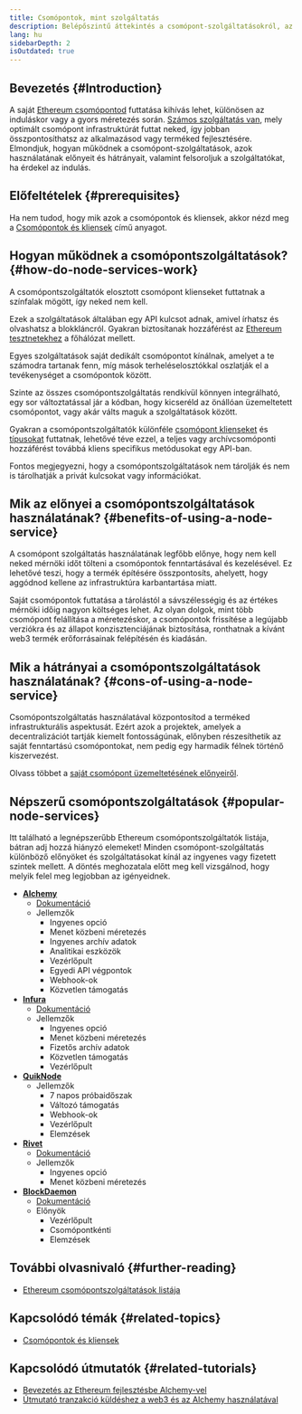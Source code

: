 ```yaml
---
title: Csomópontok, mint szolgáltatás
description: Belépőszintű áttekintés a csomópont-szolgáltatásokról, az előnyökről és hátrányokról, valamint a népszerű szolgáltatókról.
lang: hu
sidebarDepth: 2
isOutdated: true
---
```


## Bevezetés {#Introduction}

A saját [Ethereum csomópontod](/developers/docs/nodes-and-clients/#what-are-nodes-and-clients) futtatása kihívás lehet, különösen az induláskor vagy a gyors méretezés során. [Számos szolgáltatás van](#popular-node-services), mely optimált csomópont infrastruktúrát futtat neked, így jobban összpontosíthatsz az alkalmazásod vagy terméked fejlesztésére. Elmondjuk, hogyan működnek a csomópont-szolgáltatások, azok használatának előnyeit és hátrányait, valamint felsoroljuk a szolgáltatókat, ha érdekel az indulás.

## Előfeltételek {#prerequisites}

Ha nem tudod, hogy mik azok a csomópontok és kliensek, akkor nézd meg a [Csomópontok és kliensek](/developers/docs/nodes-and-clients/) című anyagot.

## Hogyan működnek a csomópontszolgáltatások? {#how-do-node-services-work}

A csomópontszolgáltatók elosztott csomópont klienseket futtatnak a színfalak mögött, így neked nem kell.

Ezek a szolgáltatások általában egy API kulcsot adnak, amivel írhatsz és olvashatsz a blokkláncról. Gyakran biztosítanak hozzáférést az [Ethereum tesztnetekhez](/developers/docs/networks/#ethereum-testnets) a főhálózat mellett.

Egyes szolgáltatások saját dedikált csomópontot kínálnak, amelyet a te számodra tartanak fenn, míg mások terheléselosztókkal oszlatják el a tevékenységet a csomópontok között.

Szinte az összes csomópontszolgáltatás rendkívül könnyen integrálható, egy sor változtatással jár a kódban, hogy kicseréld az önállóan üzemeltetett csomópontot, vagy akár válts maguk a szolgáltatások között.

Gyakran a csomópontszolgáltatók különféle [csomópont klienseket](/developers/docs/nodes-and-clients/#execution-clients) és [típusokat](/developers/docs/nodes-and-clients/#node-types) futtatnak, lehetővé téve ezzel, a teljes vagy archívcsomóponti hozzáférést továbbá kliens specifikus metódusokat egy API-ban.

Fontos megjegyezni, hogy a csomópontszolgáltatások nem tárolják és nem is tárolhatják a privát kulcsokat vagy információkat.

## Mik az előnyei a csomópontszolgáltatások használatának? {#benefits-of-using-a-node-service}

A csomópont szolgáltatás használatának legfőbb előnye, hogy nem kell neked mérnöki időt tölteni a csomópontok fenntartásával és kezelésével. Ez lehetővé teszi, hogy a termék építésére összpontosíts, ahelyett, hogy aggódnod kellene az infrastruktúra karbantartása miatt.

Saját csomópontok futtatása a tárolástól a sávszélességig és az értékes mérnöki időig nagyon költséges lehet. Az olyan dolgok, mint több csomópont felállítása a méretezéskor, a csomópontok frissítése a legújabb verziókra és az állapot konzisztenciájának biztosítása, ronthatnak a kívánt web3 termék erőforrásainak felépítésén és kiadásán.

## Mik a hátrányai a csomópontszolgáltatások használatának? {#cons-of-using-a-node-service}

Csomópontszolgáltatás használatával központosítod a terméked infrastrukturális aspektusát. Ezért azok a projektek, amelyek a decentralizációt tartják kiemelt fontosságúnak, előnyben részesíthetik az saját fenntartású csomópontokat, nem pedig egy harmadik félnek történő kiszervezést.

Olvass többet a [saját csomópont üzemeltetésének előnyeiről](/developers/docs/nodes-and-clients/#benefits-to-you).

## Népszerű csomópontszolgáltatások {#popular-node-services}

Itt található a legnépszerűbb Ethereum csomópontszolgáltatók listája, bátran adj hozzá hiányzó elemeket! Minden csomópont-szolgáltatás különböző előnyöket és szolgáltatásokat kínál az ingyenes vagy fizetett szintek mellett. A döntés meghozatala előtt meg kell vizsgálnod, hogy melyik felel meg legjobban az igényeidnek.

- [**Alchemy**](https://alchemyapi.io/)
  - [Dokumentáció](https://docs.alchemyapi.io/)
  - Jellemzők
    - Ingyenes opció
    - Menet közbeni méretezés
    - Ingyenes archív adatok
    - Analitikai eszközök
    - Vezérlőpult
    - Egyedi API végpontok
    - Webhook-ok
    - Közvetlen támogatás
- [**Infura**](https://infura.io/)
  - [Dokumentáció](https://infura.io/docs)
  - Jellemzők
    - Ingyenes opció
    - Menet közbeni méretezés
    - Fizetős archív adatok
    - Közvetlen támogatás
    - Vezérlőpult
- [**QuikNode**](https://www.quiknode.io/)
  - Jellemzők
    - 7 napos próbaidőszak
    - Változó támogatás
    - Webhook-ok
    - Vezérlőpult
    - Elemzések
- [**Rivet**](https://rivet.cloud/)
  - [Dokumentáció](https://rivet.readthedocs.io/en/latest/)
  - Jellemzők
    - Ingyenes opció
    - Menet közbeni méretezés
- [**BlockDaemon**](https://blockdaemon.com/)
  - [Dokumentáció](https://ubiquity.docs.blockdaemon.com/)
  - Előnyök
    - Vezérlőpult
    - Csomópontkénti
    - Elemzések

## További olvasnivaló {#further-reading}

- [Ethereum csomópontszolgáltatások listája](https://ethereumnodes.com/)

## Kapcsolódó témák {#related-topics}

- [Csomópontok és kliensek](/developers/docs/nodes-and-clients/)

## Kapcsolódó útmutatók {#related-tutorials}

- [Bevezetés az Ethereum fejlesztésbe Alchemy-vel](/developers/tutorials/sending-transactions-using-web3-and-alchemy/)
- [Útmutató tranzakció küldéshez a web3 és az Alchemy használatával](/developers/tutorials/getting-started-with-ethereum-development-using-alchemy/)
